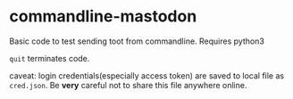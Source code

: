 # commandline-mastodon

Basic code to test sending toot from commandline. Requires python3

`quit` terminates code.

caveat: login credentials(especially access token) are saved to local file as `cred.json`. Be **very** careful not to share this file anywhere online.